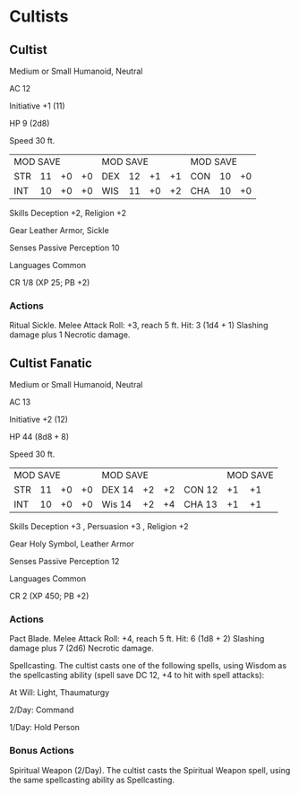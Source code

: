 # Cultists

## Cultist

Medium or Small Humanoid, Neutral

AC 12

Initiative +1 (11)

HP 9 (2d8)

Speed 30 ft.

<table><tr><td colspan="4">MOD SAVE</td><td colspan="4">MOD SAVE</td><td colspan="3">MOD SAVE</td></tr><tr><td>STR</td><td>11</td><td>+0</td><td>+0</td><td>DEX</td><td>12</td><td>+1</td><td>+1</td><td>CON</td><td>10</td><td>+0</td></tr><tr><td>INT</td><td>10</td><td>+0</td><td>+0</td><td>WIS</td><td>11</td><td>+0</td><td>+2</td><td>CHA</td><td>10</td><td>+0</td></tr></table>

Skills Deception +2, Religion +2

Gear Leather Armor, Sickle

Senses Passive Perception 10

Languages Common

CR 1/8 (XP 25; PB +2)

### Actions

Ritual Sickle. Melee Attack Roll: +3, reach 5 ft. Hit: 3 (1d4 + 1) Slashing damage plus 1 Necrotic damage.

## Cultist Fanatic

Medium or Small Humanoid, Neutral

AC 13

Initiative +2 (12)

HP 44  $(8\mathrm{d}8 + 8)$

Speed 30 ft.

<table><tr><td colspan="4">MOD SAVE</td><td colspan="4">MOD SAVE</td><td colspan="3">MOD SAVE</td></tr><tr><td>STR</td><td>11</td><td>+0</td><td>+0</td><td>DEX 14</td><td>+2</td><td>+2</td><td>CON 12</td><td>+1</td><td>+1</td><td></td></tr><tr><td>INT</td><td>10</td><td>+0</td><td>+0</td><td>Wis 14</td><td>+2</td><td>+4</td><td>CHA 13</td><td>+1</td><td>+1</td><td></td></tr></table>

Skills Deception  $+3$ , Persuasion  $+3$ , Religion  $+2$

Gear Holy Symbol, Leather Armor

Senses Passive Perception 12

Languages Common

CR 2 (XP 450; PB +2)

### Actions

Pact Blade. Melee Attack Roll: +4, reach 5 ft. Hit: 6 (1d8 + 2) Slashing damage plus 7 (2d6) Necrotic damage.

Spellcasting. The cultist casts one of the following spells, using Wisdom as the spellcasting ability (spell save DC 12, +4 to hit with spell attacks):

At Will: Light, Thaumaturgy

2/Day: Command

1/Day: Hold Person

### Bonus Actions

Spiritual Weapon (2/Day). The cultist casts the Spiritual Weapon spell, using the same spellcasting ability as Spellcasting.

